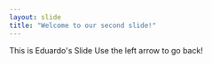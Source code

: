 ```yaml
---
layout: slide
title: "Welcome to our second slide!"
---
```

This is Eduardo's Slide
Use the left arrow to go back!